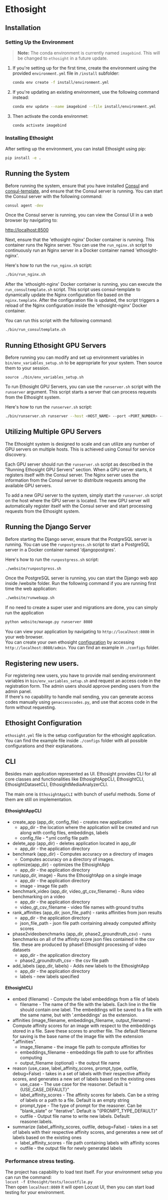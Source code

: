 # Ethosight

<!-- TODO: Add a brief introduction about Ethosight here -->

## Installation

### Setting Up the Environment

> **Note:** The conda environment is currently named `imagebind`. This will be changed to `ethosight` in a future update.

1. If you're setting up for the first time, create the environment using the provided `environment.yml` file in `/install` subfolder:

    ```bash
    conda env create -f install/environment.yml
    ```

2. If you're updating an existing environment, use the following command instead:

    ```bash
    conda env update --name imagebind --file install/environment.yml
    ```
3. Then activate the conda environmet:  
   ```
   conda activate imagebind
   ```
### Installing Ethosight

After setting up the environment, you can install Ethosight using pip:

```bash
pip install -e .
```

## Running the System

Before running the system, ensure that you have installed [Consul](https://developer.hashicorp.com/consul/install) and [consul-template](https://github.com/hashicorp/consul-template?tab=readme-ov-file#installation), and ensure that the Consul server is running. You can start the Consul server with the following command:
```bash
consul agent -dev
```

Once the Consul server is running, you can view the Consul UI in a web browser by navigating to:

[http://localhost:8500](http://localhost:8500)

Next, ensure that the 'ethosight-nginx' Docker container is running. This container runs the Nginx server. You can use the `run_nginx.sh` script to continuously run an Nginx server in a Docker container named 'ethosight-nginx'. 

Here's how to run the `run_nginx.sh` script:

```bash
./bin/run_nginx.sh
```

After the 'ethosight-nginx' Docker container is running, you can execute the `run_consultemplate.sh` script. This script uses consul-template to dynamically update the Nginx configuration file based on the `nginx.template`. After the configuration file is updated, the script triggers a reload of the Nginx configuration inside the 'ethosight-nginx' Docker container.

You can run this script with the following command:

```bash
./bin/run_consultemplate.sh
```

## Running Ethosight GPU Servers

Before running you can modify and set up environment variables in `bin/env_variables_setup.sh` to be appropriate for your system.
Then source them to your session.

`source ./bin/env_variables_setup.sh`

To run Ethosight GPU Servers, you can use the `runserver.sh` script with the `runserver` argument. This script starts a server that can process requests from the Ethosight system.

Here's how to run the `runserver.sh` script:

```bash
./bin/runserver.sh runserver --host <HOST_NAME> --port <PORT_NUMBER> --gpu <GPU_NUMBER>
```

## Utilizing Multiple GPU Servers

The Ethosight system is designed to scale and can utilize any number of GPU servers on multiple hosts. This is achieved using Consul for service discovery.

Each GPU server should run the `runserver.sh` script as described in the "Running Ethosight GPU Servers" section. When a GPU server starts, it registers itself with the Consul server. The Nginx server uses the information from the Consul server to distribute requests among the available GPU servers.

To add a new GPU server to the system, simply start the `runserver.sh` script on the host where the GPU server is located. The new GPU server will automatically register itself with the Consul server and start processing requests from the Ethosight system.

## Running the Django Server

Before starting the Django server, ensure that the PostgreSQL server is running. You can use the `runpostgress.sh` script to start a PostgreSQL server in a Docker container named 'djangopostgres'.

Here's how to run the `runpostgress.sh` script:

```bash
./website/runpostgress.sh
``````

Once the PostgreSQL server is running, you can start the Django web app inside /website folder. Run the following command if you are running first time the web application:

```bash
./website/runwebapp.sh
```

If no need to create a super user and migrations are done, you can simply run the application  

```bash
python website/manage.py runserver 8080
```
You can view your application by navigating to `http://localhost:8080` in your web browser.  
You can create your own ethosight [configuration](#ethosight-configuration) by accessing `http://localhost:8080/admin`.
You can find an example in `./configs` folder.  

## Registering new users.
For registering new users, you have to provide mail sending environment variables in `bin/env_variables_setup.sh` 
and request an access code in the registration form. The admin users should approve pending users from the admin panel.  
If there's no capability to handle mail sending, you can generate
access codes manually using `genaccesscodes.py`, and use that access code in the form without requesting.

## Ethosight Configuration

`ethosight.yml` file is the setup configuration for the ethosight application. 
You can find the example file inside `./configs` folder with all possible configurations and their explanations.


## CLI
Besides main application represented as UI. Ethosight provides CLI for all core classes and functionalities like
EthosightAppCLI, EthosightCLI, EthosightDatasetCLI, EthosightMediaAnalyzerCLI.

The main one is `EthosightAppCLI` with bunch of useful methods. Some of them are still on implementation.

#### EthosightAppCLI
* create_app (app_dir, config_file) - creates new application
  * app_dir - the location where the application will be created and run along with config files, embeddings, labels
  * config_file - *.yml config file path 
* delete_app (app_dir) - deletes application located in app_dir
  * app_dir - the application directory
* benchmark (app_dir) - Computes accuracy on a directory of images
  * Computes accuracy on a directory of images.
* optimize(app_dir) - optimizes the EthosightApp
  * app_dir - the application directory
* run(app_dir, image) - Runs the EthosightApp on a single image
  * app_dir - the application directory
  * image - image file path
* benchmark_video (app_dir, video_gt_csv_filename) - Runs video benchmarking on a video
  * app_dir - the application directory
  * video_gt_csv_filename - video file names with ground truths
* rank_affinities (app_dir, json_file_path) - ranks affinities from json results
  * app_dir - the application directory
  * json_file_path - json file path containing already computed affinity scores
* phase2videobenchmarks (app_dir, phase2_groundtruth_csv) - runs benchmarks on all of the affinity score json files contained in the csv file. these are produced by phase1 Ethosight processing of video datasets
  * app_dir - the application directory
  * phase2_groundtruth_csv - the csv file path
* add_labels (app_dir, labels) - Adds new labels to the EthosightApp
  * app_dir - the application directory
  * labels - new labels specified

#### EthosightCLI
*  embed (filename) - Compute the label embeddings from a file of labels
   * filename - The name of the file with the labels. Each line in the file should contain one label.
              The embeddings will be saved to a file with the same name, but with '.embeddings' as the extension.
*  affinities (image_filename, embeddings_filename, output_filename) - Compute affinity scores for an image with respect to the embeddings stored in a file. Save these scores to another file. The default filename for saving is the base name of the image file with the extension ".affinities".
   * image_filename - the image file path to compute affinities for
   * embeddings_filename - embeddings file path to use for affinities computing
   * output_filename (optional) - the output file name
*  reason (use_case, label_affinity_scores, prompt_type, outfile, debug=False) - takes in a set of labels with their respective affinity scores, and generates a new set of labels based on the existing ones
   * use_case - The use case for the reasoner. Default is "{USE_CASE_DEFAULT}"
   * label_affinity_scores - The affinity scores for labels. Can be a string of labels or a path to a file. Default is an empty string
   * prompt_type - The type of prompt for the reasoner. Can be "blank_slate" or "iterative". Default is "{PROMPT_TYPE_DEFAULT}"
   * outfile - Output file name to write new labels. Default: reasoner.labels.
*  summarize (label_affinity_scores, outfile, debug=False) - takes in a set of labels with their respective affinity scores, and generates a new set of labels based on the existing ones
   * label_affinity_scores - file path containing labels with affinity scores
   * outfile - the output file for newly generated labels


### Performance stress testing.

The project has capability to load test itself. For your environment setup you can run the command:  
`locust -f Ethosight/tests/locustfile.py`  
Then open `localhost:8089` it will open Locust UI, then you can start load testing for your environment.  